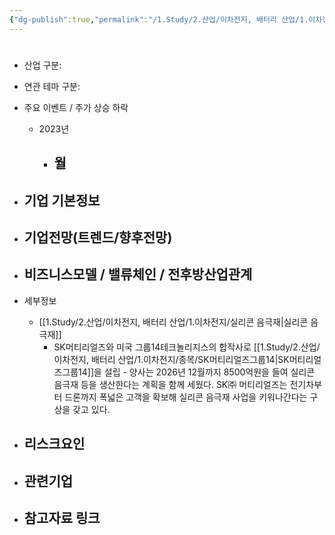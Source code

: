 ```yaml
---
{"dg-publish":true,"permalink":"/1.Study/2.산업/이차전지, 배터리 산업/1.이차전지/종목/SK머티리얼즈/","created":"2024-11-20T21:02:27.568+09:00","updated":"2025-06-03T20:07:21.282+09:00"}
---
```


#

- 산업 구분:


- 연관 테마 구분: 



- 주요 이벤트  /  주가 상승 하락
	- 2023년
		- 월
			- 




- 기업 기본정보
	- 





 - 기업전망(트렌드/향후전망)
	- 





- 비즈니스모델 / 밸류체인 / 전후방산업관계
	- 





- 세부정보
	- [[1.Study/2.산업/이차전지, 배터리 산업/1.이차전지/실리콘 음극재\|실리콘 음극재]]
		- SK머티리얼즈와 미국 그룹14테크놀리지스의 합작사로 [[1.Study/2.산업/이차전지, 배터리 산업/1.이차전지/종목/SK머티리얼즈그룹14\|SK머티리얼즈그룹14]]을 설립
				- 양사는 2026년 12월까지 8500억원을 들여 실리콘 음극재 등을 생산한다는 계획을 함께 세웠다. SK㈜ 머티리얼즈는 전기차부터 드론까지 폭넓은 고객을 확보해 실리콘 음극재 사업을 키워나간다는 구상을 갖고 있다.





- 리스크요인
	- 





- 관련기업
	- 




- 참고자료 링크
	- 